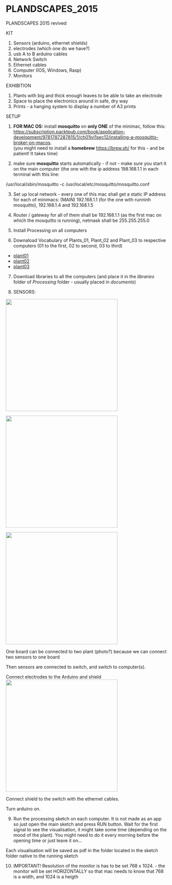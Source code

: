 # PLANDSCAPES_2015

PLANDSCAPES 2015 revived

KIT
1) Sensors (arduino, ethernet shields)
2) electrodes (which one do we have?)
3) usb A to B arduino cables
4) Network Switch
5) Ethernet cables
6) Computer (IOS, Windows, Rasp)
7) Monitors


EXHIBITION

1) Plants with big and thick enough leaves to be able to take an electrode
2) Space to place the electronics around in safe, dry way
3) Prints - a hanging system to display a number of A3 prints

SETUP

1) <strong>FOR MAC OS:</strong> install <strong>mosquitto</strong> on <strong>only ONE</strong> of the minimac, follow this: https://subscription.packtpub.com/book/application-development/9781787287815/1/ch01lvl1sec12/installing-a-mosquitto-broker-on-macos.  
(you might need to install a <strong>homebrew</strong> https://brew.sh/ for this - and be patient! It takes time)

2) make sure <strong>mosquitto</strong> starts automatically - if not - make sure you start it on the main computer (the one with the ip address 198.168.1.1 in each terminal with this line: 

/usr/local/sbin/mosquitto -c /usr/local/etc/mosquitto/mosquitto.conf

3) Set up local network - every one of this mac shall get a static IP address for each of minimacs: (MAIN) 192.168.1.1 (for the one with runninh mosquitto), 192.168.1.4 and 192.168.1.5

4) Router / gateway for all of them shall be 192.168.1.1 (as the first mac on which the mosquitto is running), netmask shall be 255.255.255.0

5) Install Processing on all computers 

6) Downaload Vocabulary of Plants_01, Plant_02 and Plant_03 to respective computers (01 to the first, 02 to second, 03 to third)
- [plant01](https://github.com/studiomolga/PLANDSCAPES_2015/releases/tag/plant_1_probe_0)
- [plant02](https://github.com/studiomolga/PLANDSCAPES_2015/releases/tag/plant_1_probe_1)
- [plant03](https://github.com/studiomolga/PLANDSCAPES_2015/releases/tag/plant_2_probe_0)


7) Download libraries to all the computers (and place it in the <i>libraries</i> folder of <i>Processing</i> folder - usually placed in <i>documents</i>)


8) SENSORS:


<img src="https://user-images.githubusercontent.com/30176424/228209660-a30713c4-0e97-414d-b0c3-0ea5ade0b17d.jpeg" width="350px"><br>

<img src="https://user-images.githubusercontent.com/30176424/228209798-4b7db3fa-f202-4f17-a167-73f93bcfa6bc.jpeg" width="350px"> <br>

<img src="https://user-images.githubusercontent.com/30176424/228210044-d144562d-3f93-487f-b4b2-d803f411c0c8.png" width="350px">


One board can be connected to two plant (photo?) because we can connect two sensors to one board

Then sensors are connected to switch, and switch to computer(s). 

Connect electrodes to the Arduino and shield<br>
<img src="https://user-images.githubusercontent.com/30176424/228210249-f35fe89e-0e09-4464-b55e-c03e76a06e21.jpeg" width="350px"><br>


Connect shield to the switch with the ethernet cables. 

Turn arduino on. 


9) Run the processing sketch on each computer. It is not made as an app so just open the main sketch and press RUN button. 
Wait for the first signal to see the visualisation, it might take some time (depending on the mood of the plant). 
You might need to do it every morning before the opening time or just leave it on...

Each visualisation will be saved as pdf in the folder located in the sketch folder native to the running sketch

10) IMPORTANT! Resolution of the monitor is has to be set 768 x 1024. - the monitor will be set HORIZONTALLY so that mac needs to know that 768 is a width, and 1024 is a heigth

